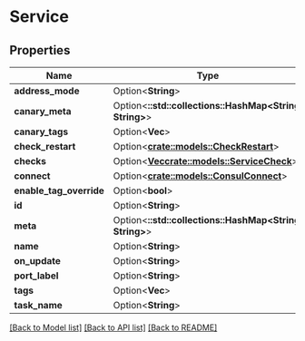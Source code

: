 # Service

## Properties

| Name                    | Type                                                            | Description | Notes      |
| ----------------------- | --------------------------------------------------------------- | ----------- | ---------- |
| **address_mode**        | Option<**String**>                                              |             | [optional] |
| **canary_meta**         | Option<**::std::collections::HashMap<String, String>**>         |             | [optional] |
| **canary_tags**         | Option<**Vec<String>**>                                         |             | [optional] |
| **check_restart**       | Option<[**crate::models::CheckRestart**](CheckRestart.md)>      |             | [optional] |
| **checks**              | Option<[**Vec<crate::models::ServiceCheck>**](ServiceCheck.md)> |             | [optional] |
| **connect**             | Option<[**crate::models::ConsulConnect**](ConsulConnect.md)>    |             | [optional] |
| **enable_tag_override** | Option<**bool**>                                                |             | [optional] |
| **id**                  | Option<**String**>                                              |             | [optional] |
| **meta**                | Option<**::std::collections::HashMap<String, String>**>         |             | [optional] |
| **name**                | Option<**String**>                                              |             | [optional] |
| **on_update**           | Option<**String**>                                              |             | [optional] |
| **port_label**          | Option<**String**>                                              |             | [optional] |
| **tags**                | Option<**Vec<String>**>                                         |             | [optional] |
| **task_name**           | Option<**String**>                                              |             | [optional] |

[[Back to Model list]](../README.md#documentation-for-models)
[[Back to API list]](../README.md#documentation-for-api-endpoints)
[[Back to README]](../README.md)
